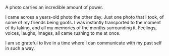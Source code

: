 A photo carries an incredible amount of power.

I came across a years-old photo the other day. Just one photo that I took, of some of my friends being goofs.
I was instantly transported to the moment of its taking, and all my memories of the months surrounding it.
Feelings, voices, laughs, images, all came rushing to me at once.

I am so grateful to live in a time where I can communicate with my past self in such a way.
